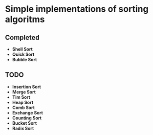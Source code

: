 # Simple implementations of sorting algoritms

## __Completed__
- **Shell Sort**
- **Quick Sort**
- **Bubble Sort**

## __TODO__
 - **Insertion Sort**
 - **Merge Sort**
 - **Tim Sort**
 - **Heap Sort**
 - **Comb Sort**
 - **Exchange Sort**
 - **Counting Sort**
 - **Bucket Sort**
 - **Radix Sort**